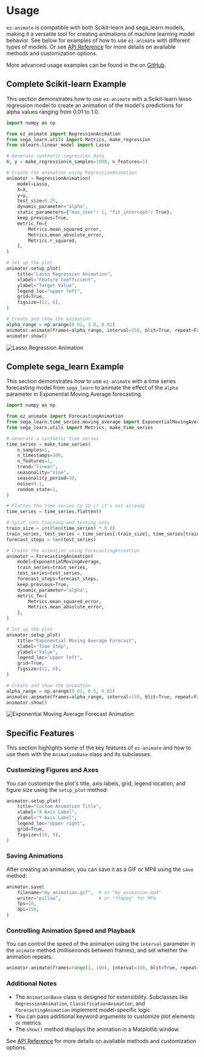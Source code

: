 # Usage

`ez-animate` is compatible with both Scikit-learn and sega_learn models, making it a versatile tool for creating animations of machine learning model behavior. See below for examples of how to use `ez-animate` with different types of models. Or see [API Reference](api.md) for more details on available methods and customization options.

More advanced usage examples can be found in the on [GitHub](https://github.com/SantiagoEnriqueGA/ez-animate/tree/master/examples).


## Complete Scikit-learn Example

This section demonstrates how to use `ez-animate` with a Scikit-learn lasso regression model to create an animation of the model's predictions for alpha values ranging from 0.01 to 1.0.

```python
import numpy as np

from ez_animate import RegressionAnimation
from sega_learn.utils import Metrics, make_regression
from sklearn.linear_model import Lasso

# Generate synthetic regression data
X, y = make_regression(n_samples=1000, n_features=1)

# Create the animation using RegressionAnimation
animator = RegressionAnimation(
    model=Lasso,
    X=X,
    y=y,
    test_size=0.25,
    dynamic_parameter="alpha",
    static_parameters={"max_iter": 1, "fit_intercept": True},
    keep_previous=True,
    metric_fn=[
        Metrics.mean_squared_error,
        Metrics.mean_absolute_error,
        Metrics.r_squared,
    ],
)

# Set up the plot
animator.setup_plot(
    title="Lasso Regression Animation",
    xlabel="Feature Coefficient",
    ylabel="Target Value",
    legend_loc="upper left",
    grid=True,
    figsize=(12, 6),
)

# Create and show the animation
alpha_range = np.arange(0.01, 1.0, 0.01)
animator.animate(frames=alpha_range, interval=150, blit=True, repeat=False)
animator.show()
```
![Lasso Regression Animation](plots/animator_lasso.gif)


## Complete sega_learn Example

This section demonstrates how to use `ez-animate` with a time series forecasting model from `sega_learn` to animate the effect of the `alpha` parameter in Exponential Moving Average forecasting.

```python
import numpy as np

from ez_animate import ForecastingAnimation
from sega_learn.time_series.moving_average import ExponentialMovingAverage
from sega_learn.utils import Metrics, make_time_series

# Generate a synthetic time series
time_series = make_time_series(
    n_samples=1,
    n_timestamps=300,
    n_features=1,
    trend="linear",
    seasonality="sine",
    seasonality_period=30,
    noise=0.1,
    random_state=1,
)

# Flatten the time series to 1D if it's not already
time_series = time_series.flatten()

# Split into training and testing sets
train_size = int(len(time_series) * 0.8)
train_series, test_series = time_series[:train_size], time_series[train_size:]
forecast_steps = len(test_series)

# Create the animation using ForecastingAnimation
animator = ForecastingAnimation(
    model=ExponentialMovingAverage,
    train_series=train_series,
    test_series=test_series,
    forecast_steps=forecast_steps,
    keep_previous=True,
    dynamic_parameter="alpha",
    metric_fn=[
        Metrics.mean_squared_error,
        Metrics.mean_absolute_error,
    ],
)

# Set up the plot
animator.setup_plot(
    title="Exponential Moving Average Forecast",
    xlabel="Time Step",
    ylabel="Value",
    legend_loc="upper left",
    grid=True,
    figsize=(12, 6),
)

# Create and show the animation
alpha_range = np.arange(0.01, 0.5, 0.01)
animator.animate(frames=alpha_range, interval=150, blit=True, repeat=False)
animator.show()
```
![Exponential Moving Average Forecast Animation](plots/animator_ema_forecast.gif)


## Specific Features

This section highlights some of the key features of `ez-animate` and how to use them with the `AnimationBase` class and its subclasses.

### Customizing Figures and Axes

You can customize the plot's title, axis labels, grid, legend location, and figure size using the `setup_plot` method:

```python
animator.setup_plot(
    title="Custom Animation Title",
    xlabel="X Axis Label",
    ylabel="Y Axis Label",
    legend_loc="upper right",
    grid=True,
    figsize=(10, 5),
)
```

### Saving Animations

After creating an animation, you can save it as a GIF or MP4 using the `save` method:

```python
animator.save(
    filename="my_animation.gif",  # or "my_animation.mp4"
    writer="pillow",              # or "ffmpeg" for MP4
    fps=10,
    dpi=150,
)
```

### Controlling Animation Speed and Playback

You can control the speed of the animation using the `interval` parameter in the `animate` method (milliseconds between frames), and set whether the animation repeats:

```python
animator.animate(frames=range(1, 100), interval=100, blit=True, repeat=False)
```

### Additional Notes

- The `AnimationBase` class is designed for extensibility. Subclasses like `RegressionAnimation`, `ClassificationAnimation`, and `ForecastingAnimation` implement model-specific logic.
- You can pass additional keyword arguments to customize plot elements or metrics.
- The `show()` method displays the animation in a Matplotlib window.

See [API Reference](api.md) for more details on available methods and customization options.